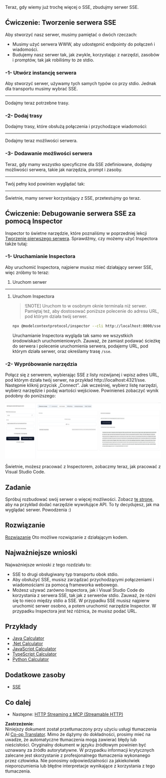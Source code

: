 <!--
CO_OP_TRANSLATOR_METADATA:
{
  "original_hash": "d90ca3d326c48fab2ac0ebd3a9876f59",
  "translation_date": "2025-07-04T17:12:24+00:00",
  "source_file": "03-GettingStarted/05-sse-server/README.md",
  "language_code": "pl"
}
-->
Teraz, gdy wiemy już trochę więcej o SSE, zbudujmy serwer SSE.

## Ćwiczenie: Tworzenie serwera SSE

Aby stworzyć nasz serwer, musimy pamiętać o dwóch rzeczach:

- Musimy użyć serwera WWW, aby udostępnić endpointy do połączeń i wiadomości.
- Budujemy nasz serwer tak, jak zwykle, korzystając z narzędzi, zasobów i promptów, tak jak robiliśmy to ze stdio.

### -1- Utwórz instancję serwera

Aby stworzyć serwer, używamy tych samych typów co przy stdio. Jednak dla transportu musimy wybrać SSE.

---

Dodajmy teraz potrzebne trasy.

### -2- Dodaj trasy

Dodajmy trasy, które obsłużą połączenia i przychodzące wiadomości:

---

Dodajmy teraz możliwości serwera.

### -3- Dodawanie możliwości serwera

Teraz, gdy mamy wszystko specyficzne dla SSE zdefiniowane, dodajmy możliwości serwera, takie jak narzędzia, prompt i zasoby.

---

Twój pełny kod powinien wyglądać tak:

---

Świetnie, mamy serwer korzystający z SSE, przetestujmy go teraz.

## Ćwiczenie: Debugowanie serwera SSE za pomocą Inspector

Inspector to świetne narzędzie, które poznaliśmy w poprzedniej lekcji [Tworzenie pierwszego serwera](/03-GettingStarted/01-first-server/README.md). Sprawdźmy, czy możemy użyć Inspectora także tutaj:

### -1- Uruchamianie Inspectora

Aby uruchomić Inspectora, najpierw musisz mieć działający serwer SSE, więc zróbmy to teraz:

1. Uruchom serwer

---

1. Uruchom Inspectora

    > ![NOTE]
    > Uruchom to w osobnym oknie terminala niż serwer. Pamiętaj też, aby dostosować poniższe polecenie do adresu URL, pod którym działa twój serwer.

    ```sh
    npx @modelcontextprotocol/inspector --cli http://localhost:8000/sse --method tools/list
    ```

    Uruchamianie Inspectora wygląda tak samo we wszystkich środowiskach uruchomieniowych. Zauważ, że zamiast podawać ścieżkę do serwera i polecenie uruchomienia serwera, podajemy URL, pod którym działa serwer, oraz określamy trasę `/sse`.

### -2- Wypróbowanie narzędzia

Połącz się z serwerem, wybierając SSE z listy rozwijanej i wpisz adres URL, pod którym działa twój serwer, na przykład http://localhost:4321/sse. Następnie kliknij przycisk „Connect”. Jak wcześniej, wybierz listę narzędzi, wybierz narzędzie i podaj wartości wejściowe. Powinieneś zobaczyć wynik podobny do poniższego:

![Serwer SSE działający w inspectorze](../../../../translated_images/sse-inspector.d86628cc597b8fae807a31d3d6837842f5f9ee1bcc6101013fa0c709c96029ad.pl.png)

Świetnie, możesz pracować z Inspectorem, zobaczmy teraz, jak pracować z Visual Studio Code.

## Zadanie

Spróbuj rozbudować swój serwer o więcej możliwości. Zobacz [tę stronę](https://api.chucknorris.io/), aby na przykład dodać narzędzie wywołujące API. To ty decydujesz, jak ma wyglądać serwer. Powodzenia :)

## Rozwiązanie

[Rozwiązanie](./solution/README.md) Oto możliwe rozwiązanie z działającym kodem.

## Najważniejsze wnioski

Najważniejsze wnioski z tego rozdziału to:

- SSE to drugi obsługiwany typ transportu obok stdio.
- Aby obsłużyć SSE, musisz zarządzać przychodzącymi połączeniami i wiadomościami za pomocą frameworka webowego.
- Możesz używać zarówno Inspectora, jak i Visual Studio Code do korzystania z serwera SSE, tak jak z serwerów stdio. Zauważ, że różni się to nieco między stdio a SSE. W przypadku SSE musisz najpierw uruchomić serwer osobno, a potem uruchomić narzędzie Inspector. W przypadku Inspectora jest też różnica, że musisz podać URL.

## Przykłady

- [Java Calculator](../samples/java/calculator/README.md)
- [.Net Calculator](../../../../03-GettingStarted/samples/csharp)
- [JavaScript Calculator](../samples/javascript/README.md)
- [TypeScript Calculator](../samples/typescript/README.md)
- [Python Calculator](../../../../03-GettingStarted/samples/python)

## Dodatkowe zasoby

- [SSE](https://developer.mozilla.org/en-US/docs/Web/API/Server-sent_events)

## Co dalej

- Następne: [HTTP Streaming z MCP (Streamable HTTP)](../06-http-streaming/README.md)

**Zastrzeżenie**:  
Niniejszy dokument został przetłumaczony przy użyciu usługi tłumaczenia AI [Co-op Translator](https://github.com/Azure/co-op-translator). Mimo że dążymy do dokładności, prosimy mieć na uwadze, że automatyczne tłumaczenia mogą zawierać błędy lub nieścisłości. Oryginalny dokument w języku źródłowym powinien być uznawany za źródło autorytatywne. W przypadku informacji krytycznych zalecane jest skorzystanie z profesjonalnego tłumaczenia wykonanego przez człowieka. Nie ponosimy odpowiedzialności za jakiekolwiek nieporozumienia lub błędne interpretacje wynikające z korzystania z tego tłumaczenia.